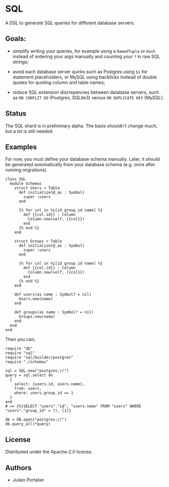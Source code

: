 # SQL

A DSL to generate SQL queries for different database servers.

## Goals:

- simplify writing your queries, for example using a `NamedTuple` or `Hash`
  instead of ordering your args manually and counting your `?` in raw SQL
  strings;

- avoid each database server quirks such as Postgres using `$i` for statement
  placeholders, or MySQL using backticks instead of double quotes for quoting
  column and table names;

- reduce SQL extension discrepencies between database servers, such as `ON
  CONFLIT DO` (Postgres, SQLite3) versus `ON DUPLICATE KEY` (MySQL).

## Status

The SQL shard is in preliminary alpha. The basis shouldn't change much, but a
lot is still needed.

## Examples

For now, you must define your database schema manually. Later, it should be
generated automatically from your database schema (e.g. once after running
migrations).

```crystal
class SQL
  module Schemas
    struct Users < Table
      def initialize(@_as : Symbol)
        super :users
      end

      {% for col in %i[id group_id name] %}
        def {{col.id}} : Column
          Column.new(self, {{col}})
        end
      {% end %}
    end

    struct Groups < Table
      def initialize(@_as : Symbol)
        super :users
      end

      {% for col in %i[id group_id name] %}
        def {{col.id}} : Column
          Column.new(self, {{col}})
        end
      {% end %}
    end

    def users(as name : Symbol? = nil)
      Users.new(name)
    end

    def groups(as name : Symbol? = nil)
      Groups.new(name)
    end
  end
end
```

Then you can;

```crystal
require "db"
require "sql"
require "sql/builder/postgres"
require "./schemas"

sql = SQL.new("postgres://")
query = sql.select do
  {
    select: {users.id, users.name},
    from: users,
    where: users.group_id == 1
  }
end
# => {%(SELECT "users"."id", "users.name" FROM "users" WHERE "users"."group_id" = ?), [1]}

db = DB.open("postgres://")
db.query_all(*query)
```

## License

Distributed under the Apache-2.0 license.

## Authors

- Julien Portalier
